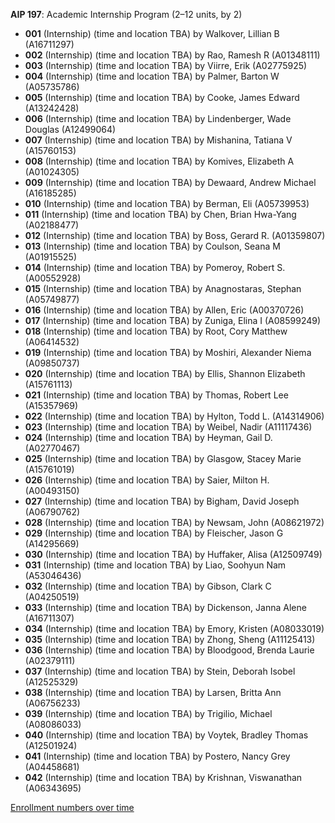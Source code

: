 **AIP 197**: Academic Internship Program (2–12 units, by 2)

- **001** (Internship) (time and location TBA) by Walkover, Lillian B (A16711297)
- **002** (Internship) (time and location TBA) by Rao, Ramesh R (A01348111)
- **003** (Internship) (time and location TBA) by Viirre, Erik (A02775925)
- **004** (Internship) (time and location TBA) by Palmer, Barton W (A05735786)
- **005** (Internship) (time and location TBA) by Cooke, James Edward (A13242428)
- **006** (Internship) (time and location TBA) by Lindenberger, Wade Douglas (A12499064)
- **007** (Internship) (time and location TBA) by Mishanina, Tatiana V (A15760153)
- **008** (Internship) (time and location TBA) by Komives, Elizabeth A (A01024305)
- **009** (Internship) (time and location TBA) by Dewaard, Andrew Michael (A16185285)
- **010** (Internship) (time and location TBA) by Berman, Eli (A05739953)
- **011** (Internship) (time and location TBA) by Chen, Brian Hwa-Yang (A02188477)
- **012** (Internship) (time and location TBA) by Boss, Gerard R. (A01359807)
- **013** (Internship) (time and location TBA) by Coulson, Seana M (A01915525)
- **014** (Internship) (time and location TBA) by Pomeroy, Robert S. (A00552928)
- **015** (Internship) (time and location TBA) by Anagnostaras, Stephan (A05749877)
- **016** (Internship) (time and location TBA) by Allen, Eric (A00370726)
- **017** (Internship) (time and location TBA) by Zuniga, Elina I (A08599249)
- **018** (Internship) (time and location TBA) by Root, Cory Matthew (A06414532)
- **019** (Internship) (time and location TBA) by Moshiri, Alexander Niema (A09850737)
- **020** (Internship) (time and location TBA) by Ellis, Shannon Elizabeth (A15761113)
- **021** (Internship) (time and location TBA) by Thomas, Robert Lee (A15357969)
- **022** (Internship) (time and location TBA) by Hylton, Todd L. (A14314906)
- **023** (Internship) (time and location TBA) by Weibel, Nadir (A11117436)
- **024** (Internship) (time and location TBA) by Heyman, Gail D. (A02770467)
- **025** (Internship) (time and location TBA) by Glasgow, Stacey Marie (A15761019)
- **026** (Internship) (time and location TBA) by Saier, Milton H. (A00493150)
- **027** (Internship) (time and location TBA) by Bigham, David Joseph (A06790762)
- **028** (Internship) (time and location TBA) by Newsam, John (A08621972)
- **029** (Internship) (time and location TBA) by Fleischer, Jason G (A14295669)
- **030** (Internship) (time and location TBA) by Huffaker, Alisa (A12509749)
- **031** (Internship) (time and location TBA) by Liao, Soohyun Nam (A53046436)
- **032** (Internship) (time and location TBA) by Gibson, Clark C (A04250519)
- **033** (Internship) (time and location TBA) by Dickenson, Janna Alene (A16711307)
- **034** (Internship) (time and location TBA) by Emory, Kristen (A08033019)
- **035** (Internship) (time and location TBA) by Zhong, Sheng (A11125413)
- **036** (Internship) (time and location TBA) by Bloodgood, Brenda Laurie (A02379111)
- **037** (Internship) (time and location TBA) by Stein, Deborah Isobel (A12525329)
- **038** (Internship) (time and location TBA) by Larsen, Britta Ann (A06756233)
- **039** (Internship) (time and location TBA) by Trigilio, Michael (A08086033)
- **040** (Internship) (time and location TBA) by Voytek, Bradley Thomas (A12501924)
- **041** (Internship) (time and location TBA) by Postero, Nancy Grey (A04458681)
- **042** (Internship) (time and location TBA) by Krishnan, Viswanathan (A06343695)

[Enrollment numbers over time](./AIP197.tsv)
